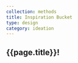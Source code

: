 ```yaml
---
collection: methods
title: Inspiration Bucket
type: design
category: ideation
---
```


## {{page.title}}!